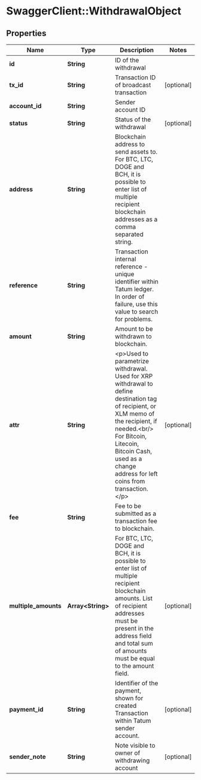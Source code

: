 # SwaggerClient::WithdrawalObject

## Properties
Name | Type | Description | Notes
------------ | ------------- | ------------- | -------------
**id** | **String** | ID of the withdrawal | 
**tx_id** | **String** | Transaction ID of broadcast transaction | [optional] 
**account_id** | **String** | Sender account ID | 
**status** | **String** | Status of the withdrawal | [optional] 
**address** | **String** | Blockchain address to send assets to. For BTC, LTC, DOGE and BCH, it is possible to enter list of multiple recipient blockchain addresses as a comma separated string. | 
**reference** | **String** | Transaction internal reference - unique identifier within Tatum ledger. In order of failure, use this value to search for problems. | 
**amount** | **String** | Amount to be withdrawn to blockchain. | 
**attr** | **String** | &lt;p&gt;Used to parametrize withdrawal. Used for XRP withdrawal to define destination tag of recipient, or XLM memo of the recipient, if needed.&lt;br/&gt; For Bitcoin, Litecoin, Bitcoin Cash, used as a change address for left coins from transaction.&lt;/p&gt;  | [optional] 
**fee** | **String** | Fee to be submitted as a transaction fee to blockchain. | 
**multiple_amounts** | **Array&lt;String&gt;** | For BTC, LTC, DOGE and BCH, it is possible to enter list of multiple recipient blockchain amounts. List of recipient addresses must be present in the address field and total sum of amounts must be equal to the amount field. | [optional] 
**payment_id** | **String** | Identifier of the payment, shown for created Transaction within Tatum sender account. | [optional] 
**sender_note** | **String** | Note visible to owner of withdrawing account | [optional] 

